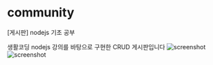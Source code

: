 # community
[게시판] nodejs 기초 공부

생활코딩 nodejs 강의를 바탕으로 구현한 CRUD 게시판입니다
![screenshot](https://user-images.githubusercontent.com/72721839/135761197-b3f1eb5b-d64c-417c-8ee6-a4127d5b2be6.jpeg)
![screenshot](https://user-images.githubusercontent.com/72721839/135761251-694c1e4f-b2e7-4088-93f6-0e0c0345ac9c.png)

